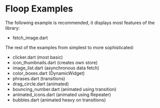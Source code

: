 # Floop Examples

The following example is recommended, it displays most features of the library:

- fetch_image.dart

The rest of the examples from simplest to more sophisticated:

- clicker.dart  (most basic)
- icon_thumbnails.dart  (creates own store)
- image_list.dart  (asynchronous data fetch)
- color_boxes.dart  (DynamicWidget)
- phrases.dart  (transitions)
- drag_circle.dart  (animated)
- bouncing_number.dart (animated using transition)
- animated_icons.dart  (animated using Repeater)
- bubbles.dart (animated heavy on transitions)
